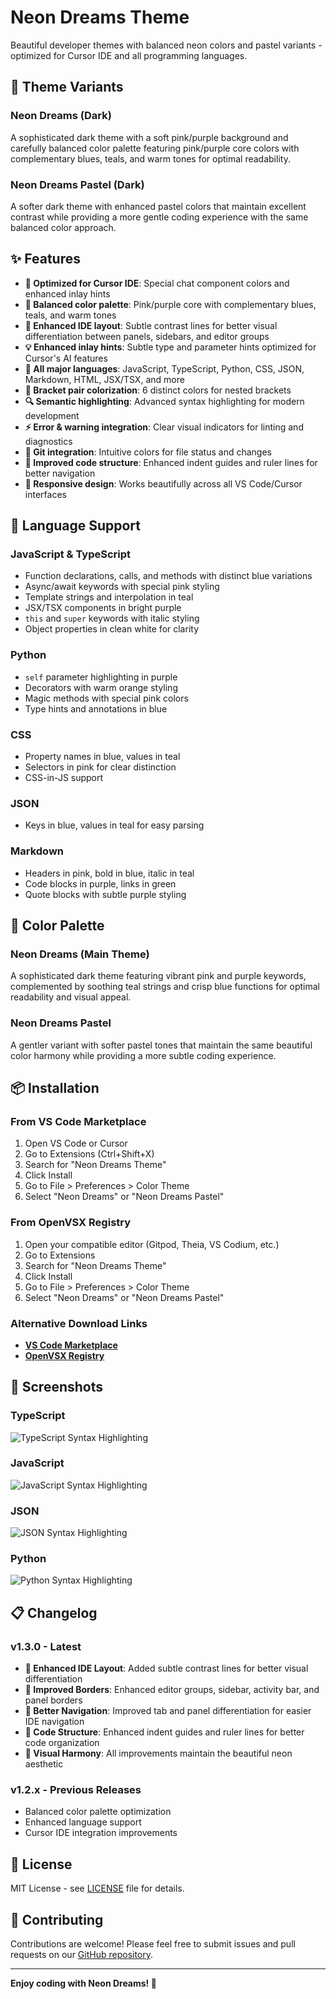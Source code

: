 # Neon Dreams Theme

Beautiful developer themes with balanced neon colors and pastel variants - optimized for Cursor IDE and all programming languages.

## 🎨 Theme Variants

### Neon Dreams (Dark)
A sophisticated dark theme with a soft pink/purple background and carefully balanced color palette featuring pink/purple core colors with complementary blues, teals, and warm tones for optimal readability.

### Neon Dreams Pastel (Dark)
A softer dark theme with enhanced pastel colors that maintain excellent contrast while providing a more gentle coding experience with the same balanced color approach.

## ✨ Features

- **🎯 Optimized for Cursor IDE**: Special chat component colors and enhanced inlay hints
- **🌈 Balanced color palette**: Pink/purple core with complementary blues, teals, and warm tones
- **🔲 Enhanced IDE layout**: Subtle contrast lines for better visual differentiation between panels, sidebars, and editor groups
- **💡 Enhanced inlay hints**: Subtle type and parameter hints optimized for Cursor's AI features
- **🔧 All major languages**: JavaScript, TypeScript, Python, CSS, JSON, Markdown, HTML, JSX/TSX, and more
- **🌈 Bracket pair colorization**: 6 distinct colors for nested brackets
- **🔍 Semantic highlighting**: Advanced syntax highlighting for modern development
- **⚡ Error & warning integration**: Clear visual indicators for linting and diagnostics
- **🎨 Git integration**: Intuitive colors for file status and changes
- **📐 Improved code structure**: Enhanced indent guides and ruler lines for better navigation
- **📱 Responsive design**: Works beautifully across all VS Code/Cursor interfaces

## 🚀 Language Support

### JavaScript & TypeScript
- Function declarations, calls, and methods with distinct blue variations
- Async/await keywords with special pink styling
- Template strings and interpolation in teal
- JSX/TSX components in bright purple
- `this` and `super` keywords with italic styling
- Object properties in clean white for clarity

### Python
- `self` parameter highlighting in purple
- Decorators with warm orange styling
- Magic methods with special pink colors
- Type hints and annotations in blue

### CSS
- Property names in blue, values in teal
- Selectors in pink for clear distinction
- CSS-in-JS support

### JSON
- Keys in blue, values in teal for easy parsing

### Markdown
- Headers in pink, bold in blue, italic in teal
- Code blocks in purple, links in green
- Quote blocks with subtle purple styling

## 🎨 Color Palette

### Neon Dreams (Main Theme)
A sophisticated dark theme featuring vibrant pink and purple keywords, complemented by soothing teal strings and crisp blue functions for optimal readability and visual appeal.

### Neon Dreams Pastel
A gentler variant with softer pastel tones that maintain the same beautiful color harmony while providing a more subtle coding experience.

## 📦 Installation

### From VS Code Marketplace
1. Open VS Code or Cursor
2. Go to Extensions (Ctrl+Shift+X)
3. Search for "Neon Dreams Theme"
4. Click Install
5. Go to File > Preferences > Color Theme
6. Select "Neon Dreams" or "Neon Dreams Pastel"

### From OpenVSX Registry
1. Open your compatible editor (Gitpod, Theia, VS Codium, etc.)
2. Go to Extensions
3. Search for "Neon Dreams Theme"
4. Click Install
5. Go to File > Preferences > Color Theme
6. Select "Neon Dreams" or "Neon Dreams Pastel"

### Alternative Download Links
- **[VS Code Marketplace](https://marketplace.visualstudio.com/items?itemName=CursorThemes.neon-dreams-theme)**
- **[OpenVSX Registry](https://open-vsx.org/extension/CursorThemes/neon-dreams-theme)**

## 📸 Screenshots

### TypeScript
![TypeScript Syntax Highlighting](https://raw.githubusercontent.com/Cursor-Themes/neon_dreams/main/screenshots/code_ts.png)

### JavaScript
![JavaScript Syntax Highlighting](https://raw.githubusercontent.com/Cursor-Themes/neon_dreams/main/screenshots/code_js.png)

### JSON
![JSON Syntax Highlighting](https://raw.githubusercontent.com/Cursor-Themes/neon_dreams/main/screenshots/code_json.png)

### Python
![Python Syntax Highlighting](https://raw.githubusercontent.com/Cursor-Themes/neon_dreams/main/screenshots/code_py.png)

## 📋 Changelog

### v1.3.0 - Latest
- **🔲 Enhanced IDE Layout**: Added subtle contrast lines for better visual differentiation
- **📐 Improved Borders**: Enhanced editor groups, sidebar, activity bar, and panel borders
- **🎯 Better Navigation**: Improved tab and panel differentiation for easier IDE navigation
- **📏 Code Structure**: Enhanced indent guides and ruler lines for better code organization
- **🎨 Visual Harmony**: All improvements maintain the beautiful neon aesthetic

### v1.2.x - Previous Releases
- Balanced color palette optimization
- Enhanced language support
- Cursor IDE integration improvements

## 📝 License

MIT License - see [LICENSE](LICENSE) file for details.

## 🤝 Contributing

Contributions are welcome! Please feel free to submit issues and pull requests on our [GitHub repository](https://github.com/Cursor-Themes/neon_dreams).

---

**Enjoy coding with Neon Dreams! 🌟** 